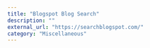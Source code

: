 ```yaml
---
title: "Blogspot Blog Search"
description: ""
external_url: "https://searchblogspot.com/"
category: "Miscellaneous"
---
```

